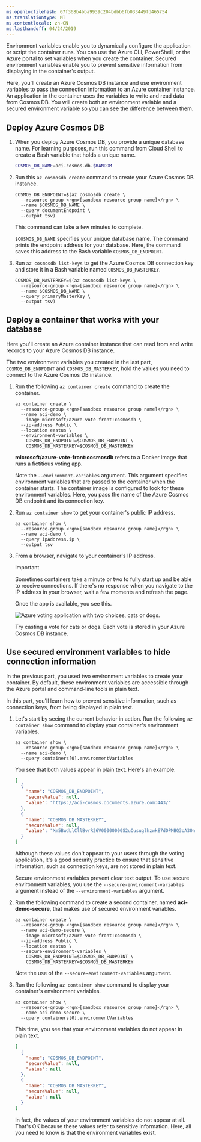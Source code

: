```yaml
---
ms.openlocfilehash: 67f368b4bba9939c204bdbb6fb033449fd465754
ms.translationtype: MT
ms.contentlocale: zh-CN
ms.lasthandoff: 04/24/2019
---
```

Environment variables enable you to dynamically configure the application or script the container runs. You can use the Azure CLI, PowerShell, or the Azure portal to set variables when you create the container. Secured environment variables enable you to prevent sensitive information from displaying in the container's output.

Here, you'll create an Azure Cosmos DB instance and use environment variables to pass the connection information to an Azure container instance. An application in the container uses the variables to write and read data from Cosmos DB. You will create both an environment variable and a secured environment variable so you can see the difference between them.

## <a name="deploy-azure-cosmos-db"></a>Deploy Azure Cosmos DB

1. When you deploy Azure Cosmos DB, you provide a unique database name. For learning purposes, run this command from Cloud Shell to create a Bash variable that holds a unique name.

    ```bash
    COSMOS_DB_NAME=aci-cosmos-db-$RANDOM
    ```

1. Run this `az cosmosdb create` command to create your Azure Cosmos DB instance.

    ```azurecli
    COSMOS_DB_ENDPOINT=$(az cosmosdb create \
      --resource-group <rgn>[sandbox resource group name]</rgn> \
      --name $COSMOS_DB_NAME \
      --query documentEndpoint \
      --output tsv)
    ```

    This command can take a few minutes to complete.

    `$COSMOS_DB_NAME` specifies your unique database name. The command prints the endpoint address for your database. Here, the command saves this address to the Bash variable `COSMOS_DB_ENDPOINT`.

1. Run `az cosmosdb list-keys` to get the Azure Cosmos DB connection key and store it in a Bash variable named `COSMOS_DB_MASTERKEY`.

    ```azurecli
    COSMOS_DB_MASTERKEY=$(az cosmosdb list-keys \
      --resource-group <rgn>[sandbox resource group name]</rgn> \
      --name $COSMOS_DB_NAME \
      --query primaryMasterKey \
      --output tsv)
    ```

## <a name="deploy-a-container-that-works-with-your-database"></a>Deploy a container that works with your database

Here you'll create an Azure container instance that can read from and write records to your Azure Cosmos DB instance.

The two environment variables you created in the last part, `COSMOS_DB_ENDPOINT` and `COSMOS_DB_MASTERKEY`, hold the values you need to connect to the Azure Cosmos DB instance.

1. Run the following `az container create` command to create the container.

    ```azurecli
    az container create \
      --resource-group <rgn>[sandbox resource group name]</rgn> \
      --name aci-demo \
      --image microsoft/azure-vote-front:cosmosdb \
      --ip-address Public \
      --location eastus \
      --environment-variables \
        COSMOS_DB_ENDPOINT=$COSMOS_DB_ENDPOINT \
        COSMOS_DB_MASTERKEY=$COSMOS_DB_MASTERKEY
    ```

    **microsoft/azure-vote-front:cosmosdb** refers to a Docker image that runs a fictitious voting app.

    Note the `--environment-variables` argument. This argument specifies environment variables that are passed to the container when the container starts. The container image is configured to look for these environment variables. Here, you pass the name of the Azure Cosmos DB endpoint and its connection key.

1. Run `az container show` to get your container's public IP address.

    ```azurecli
    az container show \
      --resource-group <rgn>[sandbox resource group name]</rgn> \
      --name aci-demo \
      --query ipAddress.ip \
      --output tsv
    ```

1. From a browser, navigate to your container's IP address.

    > [!IMPORTANT]
    > Sometimes containers take a minute or two to fully start up and be able to receive connections. If there's no response when you navigate to the IP address in your browser, wait a few moments and refresh the page.

    Once the app is available, you see this.

    ![Azure voting application with two choices, cats or dogs.](../media/4-azure-vote.png)

    Try casting a vote for cats or dogs. Each vote is stored in your Azure Cosmos DB instance.

## <a name="use-secured-environment-variables-to-hide-connection-information"></a>Use secured environment variables to hide connection information

In the previous part, you used two environment variables to create your container. By default, these environment variables are accessible through the Azure portal and command-line tools in plain text.

In this part, you'll learn how to prevent sensitive information, such as connection keys, from being displayed in plain text.

1. Let's start by seeing the current behavior in action. Run the following `az container show` command to display your container's environment variables.

    ```azurecli
    az container show \
      --resource-group <rgn>[sandbox resource group name]</rgn> \
      --name aci-demo \
      --query containers[0].environmentVariables
    ```

    You see that both values appear in plain text. Here's an example.

    ```json
    [
      {
        "name": "COSMOS_DB_ENDPOINT",
        "secureValue": null,
        "value": "https://aci-cosmos.documents.azure.com:443/"
      },
      {
        "name": "COSMOS_DB_MASTERKEY",
        "secureValue": null,
        "value": "Xm5BwdLlCllBvrR26V00000000S2uOusuglhzwkE7dOPMBQ3oA30n3rKd8PKA13700000000095ynys863Ghgw=="
      }
    ]
    ```

    Although these values don't appear to your users through the voting application, it's a good security practice to ensure that sensitive information, such as connection keys, are not stored in plain text.

    Secure environment variables prevent clear text output. To use secure environment variables, you use the `--secure-environment-variables` argument instead of the `--environment-variables` argument.

1. Run the following command to create a second container, named **aci-demo-secure**, that makes use of secured environment variables.

    ```azurecli
    az container create \
      --resource-group <rgn>[sandbox resource group name]</rgn> \
      --name aci-demo-secure \
      --image microsoft/azure-vote-front:cosmosdb \
      --ip-address Public \
      --location eastus \
      --secure-environment-variables \
        COSMOS_DB_ENDPOINT=$COSMOS_DB_ENDPOINT \
        COSMOS_DB_MASTERKEY=$COSMOS_DB_MASTERKEY
    ```

    Note the use of the `--secure-environment-variables` argument.

1. Run the following `az container show` command to display your container's environment variables.

    ```azurecli
    az container show \
      --resource-group <rgn>[sandbox resource group name]</rgn> \
      --name aci-demo-secure \
      --query containers[0].environmentVariables
    ```

    This time, you see that your environment variables do not appear in plain text.

    ```json
    [
      {
        "name": "COSMOS_DB_ENDPOINT",
        "secureValue": null,
        "value": null
      },
      {
        "name": "COSMOS_DB_MASTERKEY",
        "secureValue": null,
        "value": null
      }
    ]
    ```

    In fact, the values of your environment variables do not appear at all. That's OK because these values refer to sensitive information. Here, all you need to know is that the environment variables exist.
